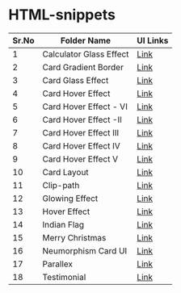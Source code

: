 # HTML-snippets

Sr.No  | Folder Name  | UI Links
------- | ------------ | -------------
1 | Calculator Glass Effect  | <a href="./Screenshots/Calculator.gif" > Link </a>
2 | Card Gradient Border  | <a href="./Screenshots/Card-GradiendBorder.gif" > Link </a>
3 | Card Glass Effect  | <a href="./Screenshots/CardGlassEffect.gif" > Link </a>
4 | Card Hover Effect  | <a href="./Screenshots/Calculator.gif" > Link </a>
5 | Card Hover Effect - VI  | <a href="./Screenshots/CardHoverEffect-VI" > Link </a>
6 | Card Hover Effect -II  | <a href="./Screenshots/CardHoverEffect-II.gif" > Link </a>
7 | Card Hover Effect III  | <a href="./Screenshots/Calculator.gif" > Link </a>
8 | Card Hover Effect IV  | <a href="./Screenshots/Calculator.gif" > Link </a>
9 | Card Hover Effect V  | <a href="./Screenshots/Calculator.gif" > Link </a>
10 | Card Layout  | <a href="./Screenshots/Calculator.gif" > Link </a>
11 | Clip-path  | <a href="./Screenshots/Calculator.gif" > Link </a>
12 | Glowing Effect  | <a href="./Screenshots/Calculator.gif" > Link </a>
13 | Hover Effect  | <a href="./Screenshots/Calculator.gif" > Link </a>
14 | Indian Flag  | <a href="./Screenshots/Calculator.gif" > Link </a>
15 | Merry Christmas  | <a href="./Screenshots/Calculator.gif" > Link </a>
16 | Neumorphism Card UI  | <a href="./Screenshots/Calculator.gif" > Link </a>
17 | Parallex  | <a href="./Screenshots/Calculator.gif" > Link </a>
18 | Testimonial  | <a href="./Screenshots/Calculator.gif" > Link </a>

